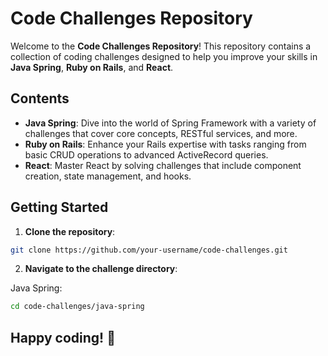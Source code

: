 # Code Challenges Repository

Welcome to the **Code Challenges Repository**! This repository contains a collection of coding challenges designed to help you improve your skills in **Java Spring**, **Ruby on Rails**, and **React**.

## Contents

- **Java Spring**: Dive into the world of Spring Framework with a variety of challenges that cover core concepts, RESTful services, and more.
- **Ruby on Rails**: Enhance your Rails expertise with tasks ranging from basic CRUD operations to advanced ActiveRecord queries.
- **React**: Master React by solving challenges that include component creation, state management, and hooks.

## Getting Started

1. **Clone the repository**:
```bash
git clone https://github.com/your-username/code-challenges.git
```

2. **Navigate to the challenge directory**:

Java Spring:
```bash
cd code-challenges/java-spring
```

## Happy coding! 🚀